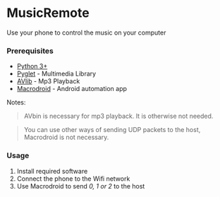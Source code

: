# MusicRemote
Use your phone to control the music on your computer

### Prerequisites
* [Python 3+](https://www.python.org/downloads/)
* [Pyglet](https://bitbucket.org/pyglet/pyglet/wiki/Download) - Multimedia Library
* [AVlib](https://avbin.github.io/AVbin/Download.html) - Mp3 Playback
* [Macrodroid](https://play.google.com/store/apps/details?id=com.arlosoft.macrodroid) - Android automation app

Notes:
> AVbin is necessary for mp3 playback. It is otherwise not needed.

> You can use other ways of sending UDP packets to the host,
>Macrodroid is not necessary.

### Usage
1. Install required software
2. Connect the phone to the Wifi network
3. Use Macrodroid to send *0, 1 or 2* to the host
